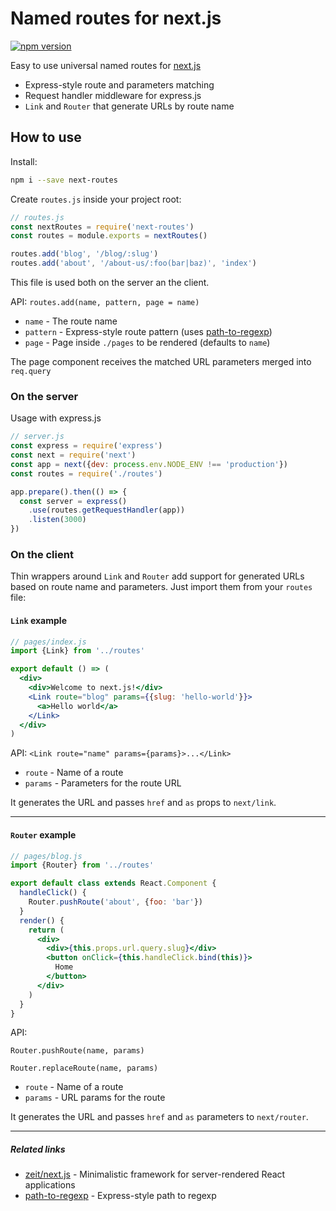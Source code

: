 # Named routes for next.js

[![npm version](https://badge.fury.io/js/next-routes.svg)](https://badge.fury.io/js/next-routes)

Easy to use universal named routes for [next.js](https://github.com/zeit/next.js)

- Express-style route and parameters matching
- Request handler middleware for express.js
- `Link` and `Router` that generate URLs by route name

## How to use

Install:

```bash
npm i --save next-routes
```

Create `routes.js` inside your project root:

```javascript
// routes.js
const nextRoutes = require('next-routes')
const routes = module.exports = nextRoutes()

routes.add('blog', '/blog/:slug')
routes.add('about', '/about-us/:foo(bar|baz)', 'index')
```
This file is used both on the server an the client.

API: `routes.add(name, pattern, page = name)`

- `name` - The route name
- `pattern` - Express-style route pattern (uses [path-to-regexp](https://github.com/pillarjs/path-to-regexp))
- `page` - Page inside `./pages` to be rendered (defaults to `name`)

The page component receives the matched URL parameters merged into `req.query`

### On the server

Usage with express.js

```javascript
// server.js
const express = require('express')
const next = require('next')
const app = next({dev: process.env.NODE_ENV !== 'production'})
const routes = require('./routes')

app.prepare().then(() => {
  const server = express()
    .use(routes.getRequestHandler(app))
    .listen(3000)
})
```

### On the client

Thin wrappers around `Link` and `Router` add support for generated URLs based on route name and parameters. Just import them from your `routes` file:

#### `Link` example

```jsx
// pages/index.js
import {Link} from '../routes'

export default () => (
  <div>
    <div>Welcome to next.js!</div>
    <Link route="blog" params={{slug: 'hello-world'}}>
      <a>Hello world</a>
    </Link>
  </div>
)
```

API: `<Link route="name" params={params}>...</Link>`

- `route` - Name of a route
- `params` - Parameters for the route URL

It generates the URL and passes `href` and `as` props to `next/link`.

---

#### `Router` example

```jsx
// pages/blog.js
import {Router} from '../routes'

export default class extends React.Component {
  handleClick() {
    Router.pushRoute('about', {foo: 'bar'})
  }
  render() {
    return (
      <div>
        <div>{this.props.url.query.slug}</div>
        <button onClick={this.handleClick.bind(this)}>
          Home
        </button>
      </div>
    )
  }
}
```
API:

`Router.pushRoute(name, params)`

`Router.replaceRoute(name, params)`

- `route` - Name of a route
- `params` - URL params for the route

It generates the URL and passes `href` and `as` parameters to `next/router`.

---
##### Related links

- [zeit/next.js](https://github.com/zeit/next.js) - Minimalistic framework for server-rendered React applications
- [path-to-regexp](https://github.com/pillarjs/path-to-regexp) - Express-style path to regexp
